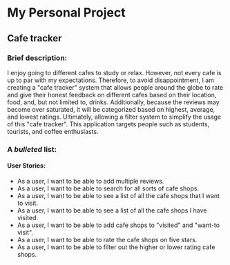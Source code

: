 # My Personal Project

## Cafe tracker

### Brief description: 

I enjoy going to different cafes to study or relax. 
However, not every cafe is up to par with my expectations. Therefore, to avoid disappointment, 
I am creating a "cafe tracker" system that allows people around the globe to rate and give 
their honest feedback on different cafes based on their location, food, and, but not limited 
to, drinks. Additionally, because the reviews may become over saturated, it will be categorized 
based on highest, average, and lowest ratings. Ultimately, allowing a filter system to simplify
the usage of this "cafe tracker". This application targets people such as students, tourists, and
coffee enthusiasts. 


### A *bulleted* list:
#### User Stories: 
- As a user, I want to be able to add multiple reviews.
- As a user, I want to be able to search for all sorts of cafe shops.
- As a user, I want to be able to see a list of all the cafe shops that I want to visit.
- As a user, I want to be able to see a list of all the cafe shops I have visited.
- As a user, I want to be able to add cafe shops to "visited" and "want-to visit".
- As a user, I want to be able to rate the cafe shops on five stars.
- As a user, I want to be able to filter out the higher or lower rating cafe shops.